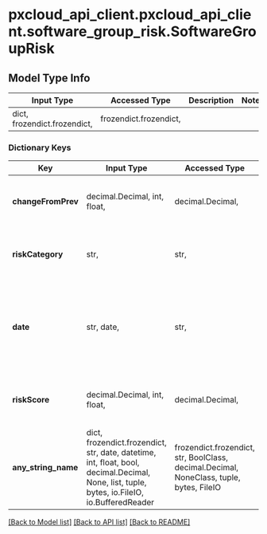 # pxcloud_api_client.pxcloud_api_client.software_group_risk.SoftwareGroupRisk

## Model Type Info
Input Type | Accessed Type | Description | Notes
------------ | ------------- | ------------- | -------------
dict, frozendict.frozendict,  | frozendict.frozendict,  |  | 

### Dictionary Keys
Key | Input Type | Accessed Type | Description | Notes
------------ | ------------- | ------------- | ------------- | -------------
**changeFromPrev** | decimal.Decimal, int, float,  | decimal.Decimal,  | The percentage the risk score has changed from the previous week | [optional] value must be a 64 bit float
**riskCategory** | str,  | str,  | Risk level of the Cisco software release based on its risk score. The risk level can be High, Medium, or Low. | [optional] 
**date** | str, date,  | str,  | Date the weekly risk score was calculated | [optional] value must conform to RFC-3339 full-date YYYY-MM-DD
**riskScore** | decimal.Decimal, int, float,  | decimal.Decimal,  | Risk score of the Cisco software release for the softwareGroupRiskTrend date | [optional] value must be a 64 bit float
**any_string_name** | dict, frozendict.frozendict, str, date, datetime, int, float, bool, decimal.Decimal, None, list, tuple, bytes, io.FileIO, io.BufferedReader | frozendict.frozendict, str, BoolClass, decimal.Decimal, NoneClass, tuple, bytes, FileIO | any string name can be used but the value must be the correct type | [optional]

[[Back to Model list]](../../README.md#documentation-for-models) [[Back to API list]](../../README.md#documentation-for-api-endpoints) [[Back to README]](../../README.md)

